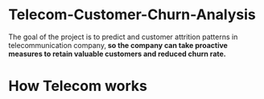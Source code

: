 # Telecom-Customer-Churn-Analysis
The goal of the project is to predict and customer attrition patterns in telecommunication company,<b> 
so the company can take proactive measures to retain valuable customers and reduced churn rate. 
# How Telecom works

